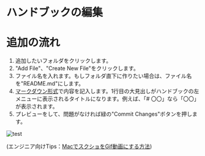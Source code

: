 # ハンドブックの編集

# 追加の流れ

1. 追加したいフォルダをクリックします。
2. "Add File"、"Create New File"をクリックします。
3. ファイル名を入れます。もしフォルダ直下に作りたい場合は、ファイル名を"README.md"にします。
4. [マークダウン形式](https://gist.github.com/mignonstyle/083c9e1651d7734f84c99b8cf49d57fa)で内容を記入します。1行目の大見出しがハンドブックの左メニューに表示されるタイトルになります。例えば、「# 〇〇」なら「〇〇」が表示されます。
5. プレビューをして、問題がなければ緑の"Commit Changes"ボタンを押します。

![test](https://user-images.githubusercontent.com/16862493/185731307-d86c4fad-54fa-46aa-ab81-36113dedeab1.gif)

(エンジニア向けTips：[MacでスクショをGif動画にする方法](https://qiita.com/wMETAw/items/fdb754022aec1da88e6e))
